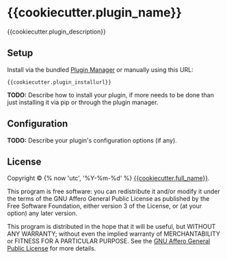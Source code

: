 # {{cookiecutter.plugin_name}}

{{cookiecutter.plugin_description}}

## Setup

Install via the bundled [Plugin Manager](https://docs.octoprint.org/en/master/bundledplugins/pluginmanager.html)
or manually using this URL:

    {{cookiecutter.plugin_installurl}}

**TODO:** Describe how to install your plugin, if more needs to be done than just installing it via pip or through
the plugin manager.

## Configuration

**TODO:** Describe your plugin's configuration options (if any).

## License

Copyright © {% now 'utc', '%Y-%m-%d' %} [{{cookiecutter.full_name}}](https://github.com/{{cookiecutter.github_username}}/).

This program is free software: you can redistribute it and/or modify it under the terms of the GNU Affero General Public License as published by the Free Software Foundation, either version 3 of the License, or (at your option) any later version.

This program is distributed in the hope that it will be useful, but WITHOUT ANY WARRANTY; without even the implied warranty of MERCHANTABILITY or FITNESS FOR A PARTICULAR PURPOSE.  See the [GNU Affero General Public License](https://www.gnu.org/licenses/agpl-3.0.en.html) for more details.
